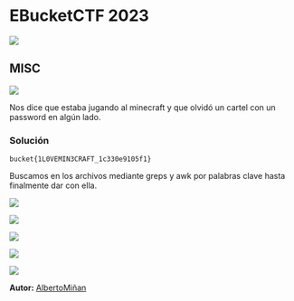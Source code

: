 # EBucketCTF 2023
    
  
![](https://github.com/albertominan/WriteUps/blob/e0823ae7827c759926ee0b9c9bc524d4bf7c5b94/WEB/EBucket-2023/Capturas/portada.png)
  
## MISC

    
![](https://github.com/albertominan/WriteUps/blob/d41f94142360cb0dc444383b6cb34b127788e24f/MISC/EBucket2023/minecraft/capturas/tit.png)


Nos dice que estaba jugando al minecraft y que olvidó un cartel con un password en algún lado.


### Solución
    
    bucket{1L0VEMIN3CRAFT_1c330e9105f1}
   
   Buscamos en los archivos mediante greps y awk por palabras clave hasta finalmente dar con ella.

![](https://github.com/albertominan/WriteUps/blob/d41f94142360cb0dc444383b6cb34b127788e24f/MISC/EBucket2023/minecraft/capturas/1.png)

![](https://github.com/albertominan/WriteUps/blob/d41f94142360cb0dc444383b6cb34b127788e24f/MISC/EBucket2023/minecraft/capturas/2.png)

![](https://github.com/albertominan/WriteUps/blob/d41f94142360cb0dc444383b6cb34b127788e24f/MISC/EBucket2023/minecraft/capturas/3.png)

![](https://github.com/albertominan/WriteUps/blob/d41f94142360cb0dc444383b6cb34b127788e24f/MISC/EBucket2023/minecraft/capturas/4.png)

![](https://github.com/albertominan/WriteUps/blob/d41f94142360cb0dc444383b6cb34b127788e24f/MISC/EBucket2023/minecraft/capturas/5.png)

**Autor:** [AlbertoMiñan](https://github.com/albertominan)
